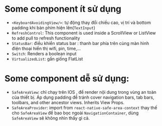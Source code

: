 # Some component ít sử dụng

-   `<KeyboardAvoidingView/>`: tự động thay đổi chiều cao, vị trí và bottom padding khi bàn phím hiện lên(`TextInput`)
-   `RefreshControl`: This component is used inside a ScrollView or ListView to add pull to refresh functionality
-   `StatusBar`: điều khiển status bar : thanh bar phía trên cùng màn hình điện thoại hiển thị wifi, pin, time,...
-   `Switch`: Renders a boolean input
-   `VirtualizedList`: gần giống FlatList

# Some component dễ sử dụng:

-   `SafeAreaView`: chỉ chạy trên IOS , để render nội dung trong vùng an toàn của thiết bị.
    Áp dụng padding để tránh cover navigation bars, tab bars, toolbars, and other ancestor views.
    Inherits View Props.
-   `SafeAreaProvider`: import from `react-native-safe-area-context` thay thế cho `SafeAreaView` để bao bọc ngoài `NavigationContainer`, dùng `SafeAreaView` sẽ không nhìn thấy gì cả.
